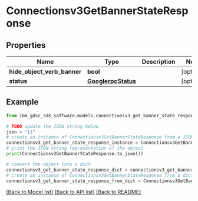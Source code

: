 # Connectionsv3GetBannerStateResponse


## Properties

Name | Type | Description | Notes
------------ | ------------- | ------------- | -------------
**hide_object_verb_banner** | **bool** |  | [optional] 
**status** | [**GooglerpcStatus**](GooglerpcStatus.md) |  | [optional] 

## Example

```python
from ibm_gdsc_sdk_software.models.connectionsv3_get_banner_state_response import Connectionsv3GetBannerStateResponse

# TODO update the JSON string below
json = "{}"
# create an instance of Connectionsv3GetBannerStateResponse from a JSON string
connectionsv3_get_banner_state_response_instance = Connectionsv3GetBannerStateResponse.from_json(json)
# print the JSON string representation of the object
print(Connectionsv3GetBannerStateResponse.to_json())

# convert the object into a dict
connectionsv3_get_banner_state_response_dict = connectionsv3_get_banner_state_response_instance.to_dict()
# create an instance of Connectionsv3GetBannerStateResponse from a dict
connectionsv3_get_banner_state_response_from_dict = Connectionsv3GetBannerStateResponse.from_dict(connectionsv3_get_banner_state_response_dict)
```
[[Back to Model list]](../README.md#documentation-for-models) [[Back to API list]](../README.md#documentation-for-api-endpoints) [[Back to README]](../README.md)


